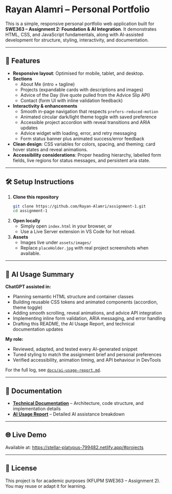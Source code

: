 ﻿# Rayan Alamri – Personal Portfolio

This is a simple, responsive personal portfolio web application built for **SWE363 – Assignment 2: Foundation & AI Integration**.
It demonstrates HTML, CSS, and JavaScript fundamentals, along with AI-assisted development for structure, styling, interactivity, and documentation.

---

## 🚀 Features

- **Responsive layout**: Optimised for mobile, tablet, and desktop.
- **Sections**
  - About Me (intro + tagline)
  - Projects (expandable cards with descriptions and images)
  - Advice of the Day (live quote pulled from the Advice Slip API)
  - Contact (form UI with inline validation feedback)
- **Interactivity & enhancements**
  - Smooth in-page navigation that respects `prefers-reduced-motion`
  - Animated circular dark/light theme toggle with saved preference
  - Accessible project accordion with reveal transitions and ARIA updates
  - Advice widget with loading, error, and retry messaging
  - Form status banner plus animated success/error feedback
- **Clean design**: CSS variables for colors, spacing, and theming; card hover states and reveal animations.
- **Accessibility considerations**: Proper heading hierarchy, labelled form fields, live regions for status messages, and persistent aria state.

---

## 🛠 Setup Instructions

1. **Clone this repository**
   ```bash
   git clone https://github.com/Rayan-Alamri/assignment-1.git
   cd assignment-1
   ```
2. **Open locally**
   - Simply open `index.html` in your browser, or
   - Use a Live Server extension in VS Code for hot reload.
3. **Assets**
   - Images live under `assets/images/`
   - Replace `placeHolder.jpg` with real project screenshots when available.

---

## 🤖 AI Usage Summary

**ChatGPT assisted in:**
- Planning semantic HTML structure and container classes
- Building reusable CSS tokens and animated components (accordion, theme toggle)
- Adding smooth scrolling, reveal animations, and advice API integration
- Implementing inline form validation, ARIA messaging, and error handling
- Drafting this README, the AI Usage Report, and technical documentation updates

**My role:**
- Reviewed, adapted, and tested every AI-generated snippet
- Tuned styling to match the assignment brief and personal preferences
- Verified accessibility, animation timing, and API behaviour in DevTools

For the full log, see [`docs/ai-usage-report.md`](docs/ai-usage-report.md).

---

## 📄 Documentation

- **[Technical Documentation](docs/technical-documentation.md)** – Architecture, code structure, and implementation details
- **[AI Usage Report](docs/ai-usage-report.md)** – Detailed AI assistance breakdown

---

## 🌐 Live Demo

Available at: https://stellar-platypus-799482.netlify.app/#projects

---

## 📄 License

This project is for academic purposes (KFUPM SWE363 – Assignment 2).
You may reuse or adapt it for learning.

